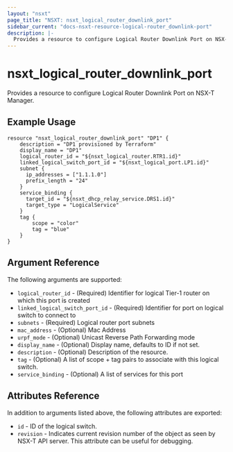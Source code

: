 ```yaml
---
layout: "nsxt"
page_title: "NSXT: nsxt_logical_router_downlink_port"
sidebar_current: "docs-nsxt-resource-logical-router_downlink-port"
description: |-
  Provides a resource to configure Logical Router Downlink Port on NSX-T Manager.
---
```


# nsxt_logical_router_downlink_port

Provides a resource to configure Logical Router Downlink Port on NSX-T Manager.

## Example Usage

```hcl
resource "nsxt_logical_router_downlink_port" "DP1" {
    description = "DP1 provisioned by Terraform"
    display_name = "DP1"
    logical_router_id = "${nsxt_logical_router.RTR1.id}"
    linked_logical_switch_port_id = "${nsxt_logical_port.LP1.id}"
    subnet {
      ip_addresses = ["1.1.1.0"]
      prefix_length = "24"
    }
    service_binding {
      target_id = "${nsxt_dhcp_relay_service.DRS1.id}"
      target_type = "LogicalService"
    }
    tag {
        scope = "color"
        tag = "blue"
    }
}
```

## Argument Reference

The following arguments are supported:

* `logical_router_id` - (Required) Identifier for logical Tier-1 router on which this port is created
* `linked_logical_switch_port_id` - (Required) Identifier for port on logical switch to connect to
* `subnets` - (Required) Logical router port subnets
* `mac_address` - (Optional) Mac Address
* `urpf_mode` - (Optional) Unicast Reverse Path Forwarding mode
* `display_name` - (Optional) Display name, defaults to ID if not set.
* `description` - (Optional) Description of the resource.
* `tag` - (Optional) A list of scope + tag pairs to associate with this logical switch.
* `service_binding` - (Optional) A list of services for this port

## Attributes Reference

In addition to arguments listed above, the following attributes are exported:

* `id` - ID of the logical switch.
* `revision` - Indicates current revision number of the object as seen by NSX-T API server. This attribute can be useful for debugging.
